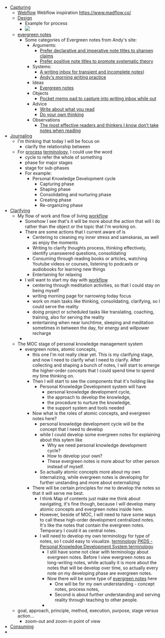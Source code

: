 - [Capturing](<Capturing.md>)
    - [Webflow](<Webflow.md>) Webflow inspiration https://www.madflow.co/
    - [Design](<Design.md>)
        - Example for process
        -  ![](https://i2.wp.com/blog.sukad.com/wp-content/uploads/2020/08/15_13-2.jpg?resize=625%2C189)
    - [evergreen notes](<evergreen notes.md>)
        - Some categories of Evergreen notes from Andy's site:
            - Arguments:
                - [Prefer declarative and imperative note titles to sharpen claims](https://notes.andymatuschak.org/Prefer_declarative_and_imperative_note_titles_to_sharpen_claims)
                - [Prefer positive note titles to promote systematic theory](https://notes.andymatuschak.org/Prefer_positive_note_titles_to_promote_systematic_theory)
            - Systems:
                - [A writing inbox for transient and incomplete notes](https://notes.andymatuschak.org/A_writing_inbox_for_transient_and_incomplete_notes))
                - [Andy's morning writing practice](https://notes.andymatuschak.org/My_morning_writing_practice)
            - Ideas
                - [Evergreen notes](https://notes.andymatuschak.org/Evergreen_notes)
            - Objects
                - [Pocket memo pad to capture into writing inbox while out](https://notes.andymatuschak.org/Pocket_memo_pad_to_capture_into_writing_inbox_while_out)
            - Advice
                - [Write about what you read](https://notes.andymatuschak.org/Write_about_what_you_read)
                - [Do your own thinking](https://notes.andymatuschak.org/Do_your_own_thinking)
            - Observations
                - [The most effective readers and thinkers I know don’t take notes when reading](https://notes.andymatuschak.org/The_most_effective_readers_and_thinkers_I_know_don%E2%80%99t_take_notes_when_reading)
- [Journaling](<Journaling.md>)
    - I'm thinking that today I will be focus on 
        - clarify the relationship between 
    - For [process](<process.md>) [terminology](<terminology.md>), I could use the word
        - cycle to refer the whole of something
        - phase for major stages 
        - stage for sub-phases
        - For example:
            -  Personal Knowledge Development cycle
                - Capturing phase
                - Shaping phase
                - Consolidating and nurturing phase
                - Creating phase
                - Re-organizing phase
- [Clarifying](<Clarifying.md>)
    - My flow of work and flow of living [workflow](<workflow.md>)
        - Somehow I see that's it will be more about the action that will I do rather than the object or the topic that I'm working on.
        - There are some actions that I current aware of is
            - Centering to cleaning my inner stress and samskaras, as well as enjoy the moments
            - Writing to clarify thoughts process, thinking effectively, identify unanswered questions, consolidating 
            - Consuming through reading books or articles, watching Youtube videos or courses, listening to podcasts or audiobooks for learning new things
            -  Entertaining for relaxing
        - I will want to start my day with [workflow](<workflow.md>)
            - centering through meditation activities, so that I could stay on being myself
            - writing morning page for narrowing today focus
            - work on main tasks like thinking, consolidating, clarifying, so I could serve the reality
            - doing project or scheduled tasks like translating, coaching, training, also for serving the reality
            - entertaining when near lunchtime, sleeping and meditation sometimes in between the day, for energy and willpower recharge
        - 
    - The MOC stage of personal knowledge management system
        - evergreen notes, atomic concepts,
            - this one I'm not really clear yet. This is my clarifying stage, and now I need to clarify what I need to clarify. After collecting and shaping a bunch of notes, I will start to emerge the higher-order concepts that I could spend time to spend my time thinking on. 
            - Then I will start to see the components that it's holding like
                - Personal Knowledge Development system will have 
                    - personal knowledge development cycle, 
                    - the approach to develop the knowledge, 
                    - the procedure to nurture the knowledge, 
                    - the support system and tools needed
            - Now what is the roles of atomic concepts, and evergreen notes here?
                - personal knowledge development cycle will be the concept that I need to develop 
                - while I could develop some evergreen notes for explaining about this sytem like
                    - Why we need personal knowledge development cycle?
                    - How to develop your own?
                    - These evergreen notes is more about for other person instead of myself. 
                - So actually atomic concepts more about my own internalizing, while evergreen notes is developing for further unstanding and more about externalizing
            - There will be certain principles for me to develop the notes so that it will serve me best.
                - I think Map of contents just make me think about navigating, it's fine though, because I will develop many atomic concepts and evergreen notes inside here.
                - However, beside of MOC, I will need to have some ways to call these high-order development centralized notes. It's like the notes that contain the evergreen notes. Temporary I could it as central notes.
                - I will need to develop my own terminology for type of notes, so I could easy to visualize. [terminology](<terminology.md>) [PKDS - Personal Knowledge Development System terminology](<PKDS - Personal Knowledge Development System terminology.md>)
                    - I still have some not clear with terminology about evergreen notes. Before I view evergreen notes as long-writing notes, while actually it is more about the notes that will be develop over time, so actually every note on my developing phase are evergreen notes.
                    - Now there will be some type of [evergreen notes](<evergreen notes.md>) here
                        - One will be for my own understanding - concept notes, process notes, 
                        - Second is about further understanding and serving reality through teaching to other people.
                    - 
    - goal, approach, principle, method, execution, purpose, stage versus action...
        - zoom-out and zoom-in point of view
- [Consuming](<Consuming.md>)
- 
